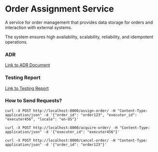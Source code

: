 # Order Assignment Service

A service for order management that provides data storage for orders and interaction with external systems.

The system ensures high availability, scalability, reliability, and idempotent operations.

### ADR

[Link to ADR Document](https://docs.google.com/document/d/1qEkNfho60Py_Mx6pEOZr7hfJvXBQWhewGb_JW94Z9rQ/edit?tab=t.0#heading=h.t5vg7sgbcah8)

### Testing Report

[Link to Testing Report](https://docs.google.com/document/d/17D4DBvhsImV1VAVdIxyg2qNOMZAOoQz03aoStYgdBlo/edit?usp=sharing)

### How to Send Requests?

```
curl -X POST http://localhost:8000/assign-order/ -H "Content-Type: application/json" -d '{"order_id": "order123", "executer_id": "executer456", "locale": "en-US"}'

curl -X POST http://localhost:8000/acquire-order/ -H "Content-Type: application/json" -d '{"executer_id": "executer456"}'

curl -X POST http://localhost:8000/cancel-order/ -H "Content-Type: application/json" -d '{"order_id": "order123"}'
```
